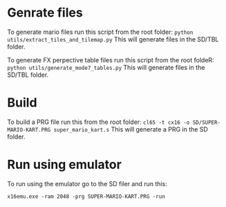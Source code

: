 # Genrate files

To generate mario files run this script from the root folder:
```python utils/extract_tiles_and_tilemap.py```
This will generate files in the SD/TBL folder.

To generate FX perpective table files run this script from the root foldeR:
```python utils/generate_mode7_tables.py```
This will generate files in the SD/TBL folder.

# Build
To build a PRG file run this from the root folder:
```cl65 -t cx16 -o SD/SUPER-MARIO-KART.PRG super_mario_kart.s```
This will generate a PRG in the SD folder.

# Run using emulator
To run using the emulator go to the SD filer and run this:

```x16emu.exe -ram 2048 -prg SUPER-MARIO-KART.PRG -run```
